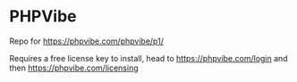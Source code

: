 # PHPVibe

Repo for https://phpvibe.com/phpvibe/p1/

Requires a free license key to install, head to  https://phpvibe.com/login and then https://phpvibe.com/licensing
